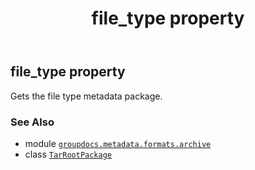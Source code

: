 ﻿---
title: file_type property
second_title: GroupDocs.Metadata for Python via .NET API References
description: 
type: docs
url: /python-net/groupdocs.metadata.formats.archive/tarrootpackage/file_type/
is_root: false
weight: 110
---

## file_type property


Gets the file type metadata package.

### See Also
* module [`groupdocs.metadata.formats.archive`](../../)
* class [`TarRootPackage`](/metadata/python-net/groupdocs.metadata.formats.archive/tarrootpackage)
